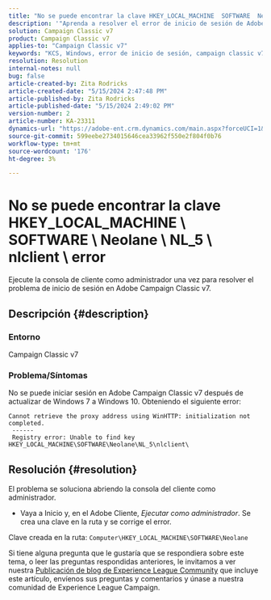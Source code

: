 ```yaml
---
title: "No se puede encontrar la clave HKEY_LOCAL_MACHINE  SOFTWARE  Neolane  NL_5  nlclient  error"
description: '"Aprenda a resolver el error de inicio de sesión de Adobe Campaign Classic v7 después de actualizar de Windows 7 a Windows 10".'
solution: Campaign Classic v7
product: Campaign Classic v7
applies-to: "Campaign Classic v7"
keywords: "KCS, Windows, error de inicio de sesión, campaign classic v7, admin"
resolution: Resolution
internal-notes: null
bug: false
article-created-by: Zita Rodricks
article-created-date: "5/15/2024 2:47:48 PM"
article-published-by: Zita Rodricks
article-published-date: "5/15/2024 2:49:02 PM"
version-number: 2
article-number: KA-23311
dynamics-url: "https://adobe-ent.crm.dynamics.com/main.aspx?forceUCI=1&pagetype=entityrecord&etn=knowledgearticle&id=69400612-ca12-ef11-9f89-6045bd0298d4"
source-git-commit: 599eebe2734015646cea33962f550e2f804f0b76
workflow-type: tm+mt
source-wordcount: '176'
ht-degree: 3%

---
```


# No se puede encontrar la clave HKEY_LOCAL_MACHINE \ SOFTWARE \ Neolane \ NL_5 \ nlclient \ error


Ejecute la consola de cliente como administrador una vez para resolver el problema de inicio de sesión en Adobe Campaign Classic v7.

## Descripción {#description}


### Entorno

Campaign Classic v7



### Problema/Síntomas

No se puede iniciar sesión en Adobe Campaign Classic v7 después de actualizar de Windows 7 a Windows 10. Obteniendo el siguiente error:


```
Cannot retrieve the proxy address using WinHTTP: initialization not completed.
 ------
 Registry error: Unable to find key HKEY_LOCAL_MACHINE\SOFTWARE\Neolane\NL_5\nlclient\
```



## Resolución {#resolution}


El problema se soluciona abriendo la consola del cliente como administrador.

- Vaya a Inicio y, en el Adobe Cliente, *Ejecutar como administrador*. Se crea una clave en la ruta y se corrige el error.


Clave creada en la ruta: `Computer\HKEY_LOCAL_MACHINE\SOFTWARE\Neolane`





Si tiene alguna pregunta que le gustaría que se respondiera sobre este tema, o leer las preguntas respondidas anteriores, le invitamos a ver nuestra [Publicación de blog de Experience League Community](https://experienceleaguecommunities.adobe.com/t5/adobe-campaign-classic-blogs/introducing-top-kcs-articles-curated-for-your-troubleshooting/bc-p/672426#M132 "Seguir vínculo") que incluye este artículo, envíenos sus preguntas y comentarios y únase a nuestra comunidad de Experience League Campaign.
